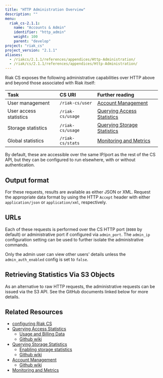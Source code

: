 ```yaml
---
title: "HTTP Administration Overview"
description: ""
menu:
  riak_cs-2.1.1:
    name: "Accounts & Admin"
    identifier: "http_admin"
    weight: 100
    parent: "develop"
project: "riak_cs"
project_version: "2.1.1"
aliases:
  - /riakcs/2.1.1/references/appendices/Http-Administration/
  - /riak/cs/2.1.1/references/appendices/Http-Administration/
---
```


Riak CS exposes the following administrative capabilities over HTTP
above and beyond those associated with Riak itself:

Task | CS URI | Further reading
:----|:-------|:---------------
User management        | `/riak-cs/user`  | [Account Management](/riak/cs/2.1.1/cookbooks/account-management)
User access statistics | `/riak-cs/usage` | [Querying Access Statistics](/riak/cs/2.1.1/cookbooks/querying-access-statistics)
Storage statistics     | `/riak-cs/usage` | [Querying Storage Statistics](/riak/cs/2.1.1/cookbooks/querying-storage-statistics)
Global statistics      | `/riak-cs/stats` | [Monitoring and Metrics](/riak/cs/2.1.1/cookbooks/monitoring-and-metrics)

By default, these are accessible over the same IP/port as the rest of
the CS API, but they can be configured to run elsewhere, with or without
authentication.

## Output format

For these requests, results are available as either JSON or XML. Request
the appropriate data format by using the HTTP `Accept` header with
either `application/json` or `application/xml`, respectively.

## URLs

Each of these requests is performed over the CS HTTP port (`8080` by
default) or administrative port if configured via `admin_port`. The
`admin_ip` configuration setting can be used to further isolate the
administrative commands.

Only the admin user can view other users' details unless the
`admin_auth_enabled` config is set to `false`.

## Retrieving Statistics Via S3 Objects

As an alternative to raw HTTP requests, the administrative requests can
be issued via the S3 API. See the GitHub documents linked below for more
details.

## Related Resources

* [configuring Riak CS](/riak/cs/2.1.1/cookbooks/configuration/riak-cs)
* [Querying Access Statistics](/riak/cs/2.1.1/cookbooks/querying-access-statistics)
    * [Usage and Billing Data](/riak/cs/2.1.1/cookbooks/usage-and-billing-data)
    * [Github wiki](https://github.com/basho/riak_cs/wiki/Querying-Access-Stats)
* [Querying Storage Statistics](/riak/cs/2.1.1/cookbooks/querying-storage-statistics)
    * [Enabling storage statistics](https://github.com/basho/riak_cs/wiki/Logging-Storage-Stats)
    * [Github wiki](https://github.com/basho/riak_cs/wiki/Logging-Storage-Stats)
* [Account Management](/riak/cs/2.1.1/cookbooks/account-management)
    * [Github wiki](https://github.com/basho/riak_cs/wiki/User-Management)
* [Monitoring and Metrics](/riak/cs/2.1.1/cookbooks/monitoring-and-metrics)
